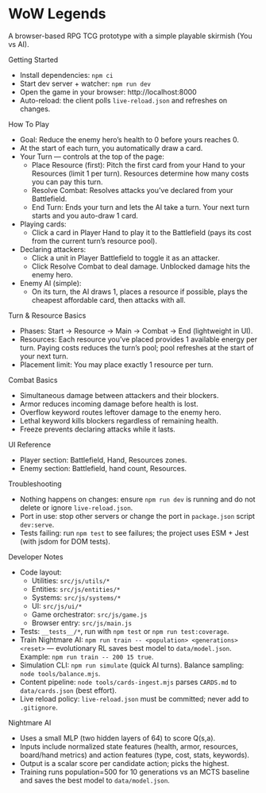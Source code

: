 WoW Legends
===========

A browser-based RPG TCG prototype with a simple playable skirmish (You vs AI).

Getting Started
- Install dependencies: `npm ci`
- Start dev server + watcher: `npm run dev`
- Open the game in your browser: http://localhost:8000
- Auto-reload: the client polls `live-reload.json` and refreshes on changes.

How To Play
- Goal: Reduce the enemy hero’s health to 0 before yours reaches 0.
- At the start of each turn, you automatically draw a card.
- Your Turn — controls at the top of the page:
  - Place Resource (first): Pitch the first card from your Hand to your Resources (limit 1 per turn). Resources determine how many costs you can pay this turn.
  - Resolve Combat: Resolves attacks you’ve declared from your Battlefield.
  - End Turn: Ends your turn and lets the AI take a turn. Your next turn starts and you auto-draw 1 card.
- Playing cards:
  - Click a card in Player Hand to play it to the Battlefield (pays its cost from the current turn’s resource pool).
- Declaring attackers:
  - Click a unit in Player Battlefield to toggle it as an attacker.
  - Click Resolve Combat to deal damage. Unblocked damage hits the enemy hero.
- Enemy AI (simple):
  - On its turn, the AI draws 1, places a resource if possible, plays the cheapest affordable card, then attacks with all.

Turn & Resource Basics
- Phases: Start → Resource → Main → Combat → End (lightweight in UI).
- Resources: Each resource you’ve placed provides 1 available energy per turn. Paying costs reduces the turn’s pool; pool refreshes at the start of your next turn.
- Placement limit: You may place exactly 1 resource per turn.

Combat Basics
- Simultaneous damage between attackers and their blockers.
- Armor reduces incoming damage before health is lost.
- Overflow keyword routes leftover damage to the enemy hero.
- Lethal keyword kills blockers regardless of remaining health.
- Freeze prevents declaring attacks while it lasts.

UI Reference
- Player section: Battlefield, Hand, Resources zones.
- Enemy section: Battlefield, hand count, Resources.

Troubleshooting
- Nothing happens on changes: ensure `npm run dev` is running and do not delete or ignore `live-reload.json`.
- Port in use: stop other servers or change the port in `package.json` script `dev:serve`.
- Tests failing: run `npm test` to see failures; the project uses ESM + Jest (with jsdom for DOM tests).

Developer Notes
- Code layout:
  - Utilities: `src/js/utils/*`
  - Entities: `src/js/entities/*`
  - Systems: `src/js/systems/*`
  - UI: `src/js/ui/*`
  - Game orchestrator: `src/js/game.js`
  - Browser entry: `src/js/main.js`
- Tests: `__tests__/*`, run with `npm test` or `npm run test:coverage`.
- Train Nightmare AI: `npm run train -- <population> <generations> <reset>` — evolutionary RL saves best model to `data/model.json`. Example: `npm run train -- 200 15 true`.
- Simulation CLI: `npm run simulate` (quick AI turns). Balance sampling: `node tools/balance.mjs`.
- Content pipeline: `node tools/cards-ingest.mjs` parses `CARDS.md` to `data/cards.json` (best effort).
- Live reload policy: `live-reload.json` must be committed; never add to `.gitignore`.

Nightmare AI
- Uses a small MLP (two hidden layers of 64) to score Q(s,a).
- Inputs include normalized state features (health, armor, resources, board/hand metrics) and action features (type, cost, stats, keywords).
- Output is a scalar score per candidate action; picks the highest.
- Training runs population=500 for 10 generations vs an MCTS baseline and saves the best model to `data/model.json`.
